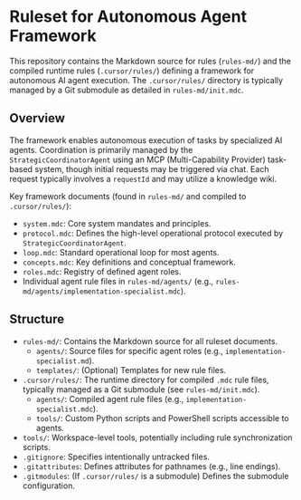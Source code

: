 # Ruleset for Autonomous Agent Framework

This repository contains the Markdown source for rules (`rules-md/`) and the compiled runtime rules (`.cursor/rules/`) defining a framework for autonomous AI agent execution. The `.cursor/rules/` directory is typically managed by a Git submodule as detailed in `rules-md/init.mdc`.

## Overview

The framework enables autonomous execution of tasks by specialized AI agents. Coordination is primarily managed by the `StrategicCoordinatorAgent` using an MCP (Multi-Capability Provider) task-based system, though initial requests may be triggered via chat. Each request typically involves a `requestId` and may utilize a knowledge wiki.

Key framework documents (found in `rules-md/` and compiled to `.cursor/rules/`):
*   `system.mdc`: Core system mandates and principles.
*   `protocol.mdc`: Defines the high-level operational protocol executed by `StrategicCoordinatorAgent`.
*   `loop.mdc`: Standard operational loop for most agents.
*   `concepts.mdc`: Key definitions and conceptual framework.
*   `roles.mdc`: Registry of defined agent roles.
*   Individual agent rule files in `rules-md/agents/` (e.g., `rules-md/agents/implementation-specialist.mdc`).

## Structure

*   `rules-md/`: Contains the Markdown source for all ruleset documents.
    *   `agents/`: Source files for specific agent roles (e.g., `implementation-specialist.md`).
    *   `templates/`: (Optional) Templates for new rule files.
*   `.cursor/rules/`: The runtime directory for compiled `.mdc` rule files, typically managed as a Git submodule (see `rules-md/init.mdc`).
    *   `agents/`: Compiled agent rule files (e.g., `implementation-specialist.mdc`).
    *   `tools/`: Custom Python scripts and PowerShell scripts accessible to agents.
*   `tools/`: Workspace-level tools, potentially including rule synchronization scripts.
*   `.gitignore`: Specifies intentionally untracked files.
*   `.gitattributes`: Defines attributes for pathnames (e.g., line endings).
*   `.gitmodules`: (If `.cursor/rules/` is a submodule) Defines the submodule configuration. 